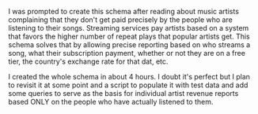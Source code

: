 I was prompted to create this schema after reading about music artists complaining that they don't get paid precisely by the people who are listening to their songs.  Streaming services pay artists based on a system that favors the higher number of repeat plays that popular artists get.  This schema solves that by allowing precise reporting based on who streams a song, what their subscription payment, whether or not they are on a free tier, the country's exchange rate for that dat, etc.

I created the whole schema in about 4 hours.  I doubt it's perfect but I plan to revisit it at some point and a script to populate it with test data and add some queries to serve as the basis for individual artist revenue reports based ONLY on the people who have actually listened to them.
